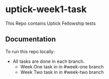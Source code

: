 # uptick-week1-task
This Repo contains Uptick Fellowship tests 

## Documentation

To run this repo locally:
- All tasks are done in each branch.
    - Week One task in in #week-one branch
    - Week Two task in in #week-two branch

